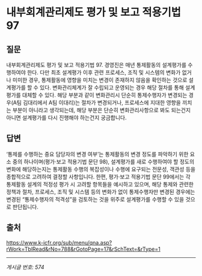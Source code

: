 # 내부회계관리제도 평가 및 보고 적용기법 97

## 질문
내부회계관리제도 평가 및 보고 적용기법
97. 경영진은 매년 통제활동의 설계평가를 수행하여야 한다. 다만 최초 설계평가 이후 관련 프로세스, 조직 및 시스템의 변화가 없거나 미미한 경우, 통제활동에 영향을 미치는 변경이 존재하지 않음을 확인하는 것으로 설계평가를 할 수 있다. 변화관리체계가 잘 수립되고 운영되는 경우 해당 절차를 통해 설계평가를 대체할 수 있다.
해당 부분과 같이 변화관리시 단순히 통제수행자가 변경되는 경우(A팀 김대리에서 A팀 이대리)는 절차가 변경되거나, 프로세스에 지대한 영향을 끼치는 부분이 아니라고 생각되는데, 해당 부분은 단순히 변화관리사항으로 봐도 되는건지 아니면 설계평가를 다시 진행해야 하는건지 궁금합니다.

## 답변
‘통제를 수행하는 중요 담당자의 변경 여부’는 통제활동의 변경 정도를 파악하기 위한 요소 중의 하나이며(평가·보고 적용기법 문단 98), 설계평가를 새로 수행하여야 할 정도의 변화에 해당하는지는 통제활동 수행의 복잡성이나 수행에 요구되는 전문성, 객관성 등을 종합적으로 고려하여 결정할 사항입니다. 한편, 평가·보고 적용기법 문단 99에서는 각 통제활동 설계의 적정성 평가 시 고려할 항목들을 예시하고 있으며, 해당 통제와 관련한 정책과 절차, 프로세스, 조직 및 시스템 등의 변화가 없이 통제수행자만 변경된 경우에는 변경된 “통제수행자의 적격성”을 검토하는 것을 위주로 설계평가를 수행할 수 있을 것으로 판단됩니다.

## 출처
https://www.k-icfr.org/sub/menu/qna.asp?rWork=TblRead&rNo=788&rGotoPage=17&rSchText=&rType=1

---
*게시글 번호: 574*
